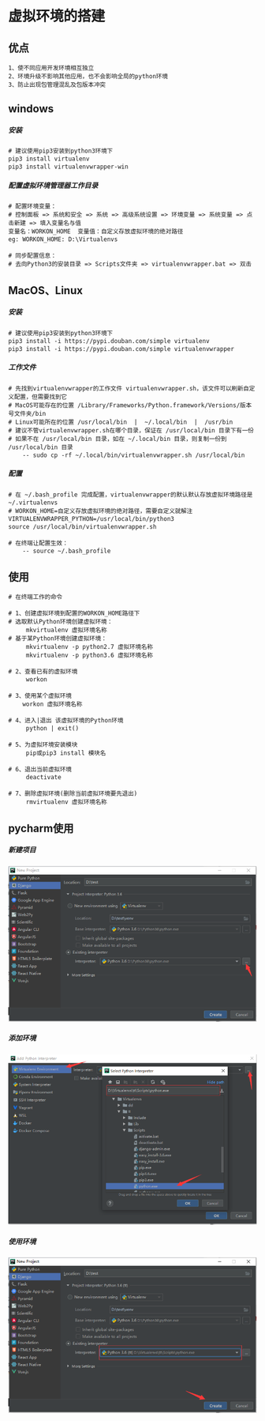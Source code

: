 # 虚拟环境的搭建

## 优点

```
1、使不同应用开发环境相互独立
2、环境升级不影响其他应用，也不会影响全局的python环境
3、防止出现包管理混乱及包版本冲突
```



## windows

##### 安装

```
# 建议使用pip3安装到python3环境下
pip3 install virtualenv
pip3 install virtualenvwrapper-win
```

##### 配置虚拟环境管理器工作目录

```
# 配置环境变量：
# 控制面板 => 系统和安全 => 系统 => 高级系统设置 => 环境变量 => 系统变量 => 点击新建 => 填入变量名与值
变量名：WORKON_HOME  变量值：自定义存放虚拟环境的绝对路径
eg: WORKON_HOME: D:\Virtualenvs

# 同步配置信息：
# 去向Python3的安装目录 => Scripts文件夹 => virtualenvwrapper.bat => 双击
```



## MacOS、Linux

##### 安装

```
# 建议使用pip3安装到python3环境下
pip3 install -i https://pypi.douban.com/simple virtualenv
pip3 install -i https://pypi.douban.com/simple virtualenvwrapper
```

##### 工作文件

```
# 先找到virtualenvwrapper的工作文件 virtualenvwrapper.sh，该文件可以刷新自定义配置，但需要找到它
# MacOS可能存在的位置 /Library/Frameworks/Python.framework/Versions/版本号文件夹/bin
# Linux可能所在的位置 /usr/local/bin  |  ~/.local/bin  |  /usr/bin
# 建议不管virtualenvwrapper.sh在哪个目录，保证在 /usr/local/bin 目录下有一份
# 如果不在 /usr/local/bin 目录，如在 ~/.local/bin 目录，则复制一份到 /usr/local/bin 目录
	-- sudo cp -rf ~/.local/bin/virtualenvwrapper.sh /usr/local/bin
```

##### 配置

```
# 在 ~/.bash_profile 完成配置，virtualenvwrapper的默认默认存放虚拟环境路径是 ~/.virtualenvs
# WORKON_HOME=自定义存放虚拟环境的绝对路径，需要自定义就解注
VIRTUALENVWRAPPER_PYTHON=/usr/local/bin/python3
source /usr/local/bin/virtualenvwrapper.sh

# 在终端让配置生效：
	-- source ~/.bash_profile
```



## 使用

```
# 在终端工作的命令

# 1、创建虚拟环境到配置的WORKON_HOME路径下
# 选取默认Python环境创建虚拟环境：
	 mkvirtualenv 虚拟环境名称
# 基于某Python环境创建虚拟环境：
	 mkvirtualenv -p python2.7 虚拟环境名称
	 mkvirtualenv -p python3.6 虚拟环境名称

# 2、查看已有的虚拟环境
	 workon

# 3、使用某个虚拟环境
	workon 虚拟环境名称
	
# 4、进入|退出 该虚拟环境的Python环境
	 python | exit()

# 5、为虚拟环境安装模块
	 pip或pip3 install 模块名

# 6、退出当前虚拟环境
	 deactivate

# 7、删除虚拟环境(删除当前虚拟环境要先退出)
	 rmvirtualenv 虚拟环境名称
```



## pycharm使用

##### 新建项目

![](img/pycharm使用虚拟环境1.png)

##### 添加环境

![](img/pycharm使用虚拟环境2.png)

##### 使用环境

![](img/pycharm使用虚拟环境3.png)